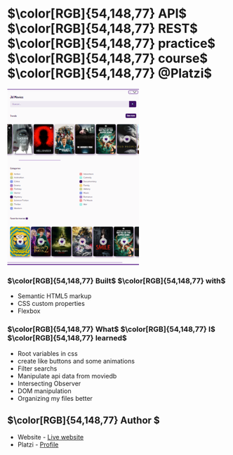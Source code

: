 # $\color[RGB]{54,148,77} API$ $\color[RGB]{54,148,77} REST$ $\color[RGB]{54,148,77} practice$ $\color[RGB]{54,148,77} course$  $\color[RGB]{54,148,77} @Platzi$

<kbd>
  <a href= "https://curso-api-rest-practico.vercel.app">
  <img src='screenshot.png' width='300px' height='400px'>
   </a>
</kbd>

### $\color[RGB]{54,148,77} Built$  $\color[RGB]{54,148,77} with$
- Semantic HTML5 markup
- CSS custom properties
- Flexbox



### $\color[RGB]{54,148,77} What$ $\color[RGB]{54,148,77} I$ $\color[RGB]{54,148,77} learned$
- Root variables in css
- create like buttons and some animations
- Filter searchs
- Manipulate api data from moviedb
- Intersecting Observer
- DOM manipulation
- Organizing my files better


## $\color[RGB]{54,148,77} Author $

- Website - [Live website](https://curso-api-rest-practico.vercel.app)
- Platzi - [Profile](https://platzi.com/p/jdaniel.c74/)
